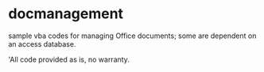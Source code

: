 # docmanagement
sample vba codes for managing Office documents; some are dependent on an access database.

'All code provided as is, no warranty.
